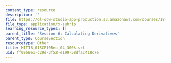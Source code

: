 ```yaml
---
content_type: resource
description: ''
file: https://ol-ocw-studio-app-production.s3.amazonaws.com/courses/18-01sc-single-variable-calculus-fall-2010/ff09b9e1c29d3f52e19958dfac418c7e_MIT18_01SCF10Rec_04_300k.srt
file_type: application/x-subrip
learning_resource_types: []
parent_title: 'Session 6: Calculating Derivatives'
parent_type: CourseSection
resourcetype: Other
title: MIT18_01SCF10Rec_04_300k.srt
uid: ff09b9e1-c29d-3f52-e199-58dfac418c7e
---
```


